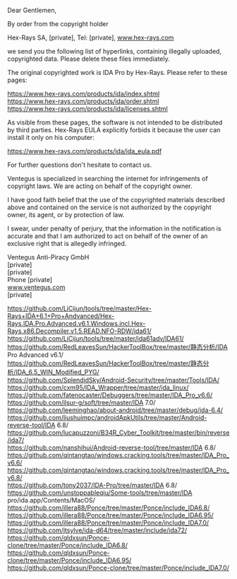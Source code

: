Dear Gentlemen,

By order from the copyright holder

Hex-Rays SA, [private], Tel: [private], www.hex-rays.com

we send you the following list of hyperlinks, containing illegally uploaded, copyrighted data. Please delete these files immediately.

The original copyrighted work is IDA Pro by Hex-Rays. Please refer to these pages:

https://www.hex-rays.com/products/ida/index.shtml  
https://www.hex-rays.com/products/ida/order.shtml  
https://www.hex-rays.com/products/ida/licenses.shtml

As visible from these pages, the software is not intended to be distributed by third parties. Hex-Rays EULA explicitly forbids it because the user can install it only on his computer:

https://www.hex-rays.com/products/ida/ida_eula.pdf

For further questions don't hesitate to contact us.

Ventegus is specialized in searching the internet for infringements of copyright laws. We are acting on behalf of the copyright owner.

I have good faith belief that the use of the copyrighted materials described above and contained on the service is not authorized by the copyright owner, its agent, or by protection of law.

I swear, under penalty of perjury, that the information in the notification is accurate and that I am authorized to act on behalf of the owner of an exclusive right that is allegedly infringed.


Ventegus Anti-Piracy GmbH  
[private]  
[private]  
Phone [private]  
www.ventegus.com  
[private]


https://github.com/LiCijun/tools/tree/master/Hex-Rays+IDA+6.1+Pro+Andvanced/Hex-Rays.IDA.Pro.Advanced.v6.1.Windows.incl.Hex-Rays.x86.Decompiler.v1.5.READ.NFO-RDW/ida61/  
https://github.com/LiCijun/tools/tree/master/ida61adv/IDA61/  
https://github.com/RedLeavesSun/HackerToolBox/tree/master/静态分析/IDA Pro Advanced v6.1/  
https://github.com/RedLeavesSun/HackerToolBox/tree/master/静态分析/IDA_6.5_WIN_Modified_PYG/  
https://github.com/SplendidSky/Android-Security/tree/master/Tools/IDA/  
https://github.com/cxm95/IDA_Wrapper/tree/master/ida_linux/  
https://github.com/fatenocaster/Debuggers/tree/master/IDA_Pro_v6.6/  
https://github.com/ilsur-g/soft/tree/master/IDA 7.0/  
https://github.com/leeminghao/about-android/tree/master/debug/ida-6.4/  
https://github.com/liushuimpc/androidApkUtils/tree/master/Android-reverse-tool/IDA 6.8/  
https://github.com/lucapuzzoni/B34R_Cyber_Toolkit/tree/master/bin/reverse/ida7/  
https://github.com/nanshihui/Android-reverse-tool/tree/master/IDA 6.8/  
https://github.com/qintangtao/windows.cracking.tools/tree/master/IDA_Pro_v6.6/  
https://github.com/qintangtao/windows.cracking.tools/tree/master/IDA_Pro_v6.8/  
https://github.com/tony2037/IDA-Pro/tree/master/IDA 6.8/  
https://github.com/unstoppableqiu/Some-tools/tree/master/IDA pro/ida.app/Contents/MacOS/  
https://github.com/illera88/Ponce/tree/master/Ponce/include_IDA6.8/  
https://github.com/illera88/Ponce/tree/master/Ponce/include_IDA6.95/  
https://github.com/illera88/Ponce/tree/master/Ponce/include_IDA7.0/  
https://github.com/jtsylve/ida-d64/tree/master/include/ida72/  
https://github.com/qldxsun/Ponce-clone/tree/master/Ponce/include_IDA6.8/  
https://github.com/qldxsun/Ponce-clone/tree/master/Ponce/include_IDA6.95/  
https://github.com/qldxsun/Ponce-clone/tree/master/Ponce/include_IDA7.0/  
